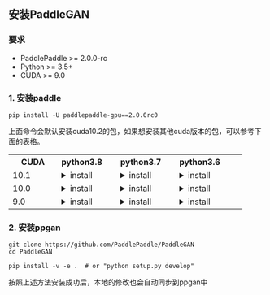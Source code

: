 ## 安装PaddleGAN

### 要求

* PaddlePaddle >= 2.0.0-rc
* Python >= 3.5+
* CUDA >= 9.0

### 1. 安装paddle
```
pip install -U paddlepaddle-gpu==2.0.0rc0
```

上面命令会默认安装cuda10.2的包，如果想安装其他cuda版本的包，可以参考下面的表格。
<table class="docutils"><tbody><th width="80"> CUDA </th><th valign="bottom" align="left" width="100">python3.8</th><th valign="bottom" align="left" width="100">python3.7</th><th valign="bottom" align="left" width="100">python3.6</th> <tr><td align="left">10.1</td><td align="left"><details><summary> install </summary><pre><code>python -m pip install https://paddle-wheel.bj.bcebos.com/2.0.0-rc0-gpu-cuda10.1-cudnn7-mkl_gcc8.2%2Fpaddlepaddle_gpu-2.0.0rc0.post101-cp38-cp38-linux_x86_64.whl
</code></pre> </details> </td> <td align="left"><details><summary> install </summary><pre><code>python -m pip install https://paddle-wheel.bj.bcebos.com/2.0.0-rc0-gpu-cuda10.1-cudnn7-mkl_gcc8.2%2Fpaddlepaddle_gpu-2.0.0rc0.post101-cp37-cp37m-linux_x86_64.whl
</code></pre> </details> </td> <td align="left"><details><summary> install </summary><pre><code>python -m pip install https://paddle-wheel.bj.bcebos.com/2.0.0-rc0-gpu-cuda10.1-cudnn7-mkl_gcc8.2%2Fpaddlepaddle_gpu-2.0.0rc0.post101-cp36-cp36m-linux_x86_64.whl
</code></pre> </details> </td> <td align="left"> </td> </tr> <tr><td align="left">10.0</td><td align="left"><details><summary> install </summary><pre><code>python -m pip install https://paddle-wheel.bj.bcebos.com/2.0.0-rc0-gpu-cuda10-cudnn7-mkl%2Fpaddlepaddle_gpu-2.0.0rc0.post100-cp38-cp38-linux_x86_64.whl
</code></pre> </details> </td> <td align="left"><details><summary> install </summary><pre><code>python -m pip install https://paddle-wheel.bj.bcebos.com/2.0.0-rc0-gpu-cuda10-cudnn7-mkl%2Fpaddlepaddle_gpu-2.0.0rc0.post100-cp37-cp37m-linux_x86_64.whl
</code></pre> </details> </td> <td align="left"><details><summary> install </summary><pre><code>python -m pip install https://paddle-wheel.bj.bcebos.com/2.0.0-rc0-gpu-cuda10-cudnn7-mkl%2Fpaddlepaddle_gpu-2.0.0rc0.post100-cp36-cp36m-linux_x86_64.whl
</code></pre> </details> </td> <td align="left"> </td> </tr> <tr><td align="left">9.0</td><td align="left"><details><summary> install </summary><pre><code>python -m pip install https://paddle-wheel.bj.bcebos.com/2.0.0-rc0-gpu-cuda9-cudnn7-mkl%2Fpaddlepaddle_gpu-2.0.0rc0.post90-cp38-cp38-linux_x86_64.whl
</code></pre> </details> </td> <td align="left"><details><summary> install </summary><pre><code>python -m pip install https://paddle-wheel.bj.bcebos.com/2.0.0-rc0-gpu-cuda9-cudnn7-mkl%2Fpaddlepaddle_gpu-2.0.0rc0.post90-cp37-cp37m-linux_x86_64.whl
</code></pre> </details> </td> <td align="left"><details><summary> install </summary><pre><code>python -m pip install https://paddle-wheel.bj.bcebos.com/2.0.0-rc0-gpu-cuda9-cudnn7-mkl%2Fpaddlepaddle_gpu-2.0.0rc0.post90-cp36-cp36m-linux_x86_64.whl
</code></pre> </details> </td> </tr></tbody></table>


### 2. 安装ppgan

```
git clone https://github.com/PaddlePaddle/PaddleGAN
cd PaddleGAN

pip install -v -e .  # or "python setup.py develop"
```

按照上述方法安装成功后，本地的修改也会自动同步到ppgan中
